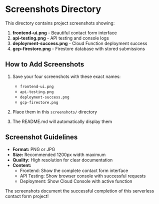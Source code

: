 # Screenshots Directory

This directory contains project screenshots showing:

1. **frontend-ui.png** - Beautiful contact form interface
2. **api-testing.png** - API testing and console logs
3. **deployment-success.png** - Cloud Function deployment success
4. **gcp-firestore.png** - Firestore database with stored submissions

## How to Add Screenshots

1. Save your four screenshots with these exact names:
   - `frontend-ui.png`
   - `api-testing.png` 
   - `deployment-success.png`
   - `gcp-firestore.png`

2. Place them in this `screenshots/` directory

3. The README.md will automatically display them

## Screenshot Guidelines

- **Format:** PNG or JPG
- **Size:** Recommended 1200px width maximum
- **Quality:** High resolution for clear documentation
- **Content:** 
  - Frontend: Show the complete contact form interface
  - API Testing: Show browser console with successful requests
  - Deployment: Show Cloud Console with active function

The screenshots document the successful completion of this serverless contact form project!
